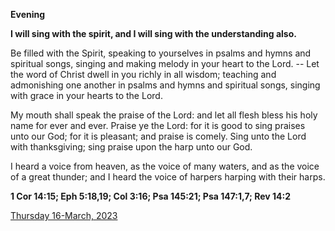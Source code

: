 **Evening**

**I will sing with the spirit, and I will sing with the understanding also.**
 
Be filled with the Spirit, speaking to yourselves in psalms and hymns and spiritual songs, singing and making melody in your heart to the Lord. -- Let the word of Christ dwell in you richly in all wisdom; teaching and admonishing one another in psalms and hymns and spiritual songs, singing with grace in your hearts to the Lord.
 
My mouth shall speak the praise of the Lord: and let all flesh bless his holy name for ever and ever. Praise ye the Lord: for it is good to sing praises unto our God; for it is pleasant; and praise is comely. Sing unto the Lord with thanksgiving; sing praise upon the harp unto our God.
 
I heard a voice from heaven, as the voice of many waters, and as the voice of a great thunder; and I heard the voice of harpers harping with their harps.  

**1 Cor 14:15; Eph 5:18,19; Col 3:16; Psa 145:21; Psa 147:1,7; Rev 14:2**

[Thursday 16-March, 2023](https://t.me/daily_light)
